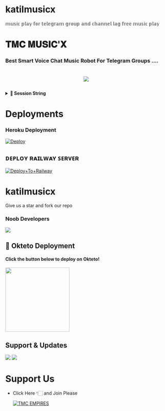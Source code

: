 # katilmusicx
𝕞𝕦𝕤𝕚𝕔 𝕡𝕝𝕒𝕪 𝕗𝕠𝕣 𝕥𝕖𝕝𝕖𝕘𝕣𝕒𝕞 𝕘𝕣𝕠𝕦𝕡 𝕒𝕟𝕕 𝕔𝕙𝕒𝕟𝕟𝕖𝕝 𝕝𝕒𝕘 𝕗𝕣𝕖𝕖 𝕞𝕦𝕤𝕚𝕔 𝕡𝕝𝕒𝕪

#  𝐓𝐌𝐂 𝐌𝐔𝐒𝐈𝐂'𝐗

### Best Smart Voice Chat Music Robot For Telegram Groups ....

# <p align="center"><a href="https://github.com/bhumiharsaurabh/katilmusicx"><img src="https://github-readme-stats.vercel.app/api/pin?username=bhumiharsaurabh&show_icons=true&theme=dracula&hide_border=true&repo=katilmusicx"></a></p>
<p align="center">

  <details>
<summary><b>🔗 Session String</b></summary>
<br>

> You'll need a [API_ID](https://my.telegram.org/auth) & [API_HASH](https://my.telegram.org/auth) in order to generate pyrogram session string. 
> Always remember to use good API combo else your account could be deleted.

<h4> Generate Session via Telegram Bot: </h4>    
<p><a href="https://t.me/TmcStringGenBot"><img src="https://img.shields.io/badge/Generate%20On%20Bot-blueviolet?style=for-the-badge&logo=appveyor" width="350""/></a></p>

</details>

  
  
# Deployments
  
### Heroku Deployment
  
  [![Deploy](https://www.herokucdn.com/deploy/button.svg)](https://heroku.com/deploy?template=https://github.com/bhumiharsaurabh/katilmusicx)

 





 
  ## ᴅᴇᴘʟᴏʏ ʀᴀɪʟᴡᴀʏ ꜱᴇʀᴠᴇʀ </h4>

[![Deploy+To+Railway](https://railway.app/button.svg)](https://railway.app/new/template?template=https://github.com/bhumiharsaurabh/katilmuiscx&envs=SESSION_NAME,BOT_TOKEN,BOT_NAME,API_ID,API_HASH,SUDO_USERS,DURATION_LIMIT)

  

  
# katilmusicx
Give us a star and fork our repo
  
  
  
### Noob Developers 
  
<a href="https://t.me/tera_baap_katil"><img src="https://img.shields.io/badge/KATIL-ReD.svg?style=for-the-badge&logo=Python"></a> 
  
  

## 🚀 Okteto Deployment

<h4>Click the button below to deploy on Okteto!</h4>
<a href="https://cloud.okteto.com/deploy?repository=https://github.com/bhumiharsaurabh/katilmusicx"><img src="https://img.shields.io/badge/Deploy%20To%20Okteto-informational?style=for-the-badge&logo=Okteto" width="200""/></a>

## Support & Updates 
<a href="https://t.me/FULL_MASTI_CLUBS"><img src="https://img.shields.io/badge/Join-Group%20Support-blue.svg?style=for-the-badge&logo=Telegram"></a> <a href="https://t.me/HEARTBROKENPERSON1"><img src="https://img.shields.io/badge/Join-Updates%20Channel-blue.svg?style=for-the-badge&logo=Telegram"></a>
  
# Support Us
  
  
- Click Here 👇🏻 and Join Please
  
  [![TMC EMPIRES](https://telegra.ph/file/13fba0e9d76c406ae9ce2.jpg)](https://t.me/TMC_EMPIRES)
